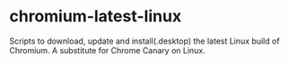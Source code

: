# chromium-latest-linux
Scripts to download, update and install(.desktop) the latest Linux build of Chromium. A substitute for Chrome Canary on Linux.